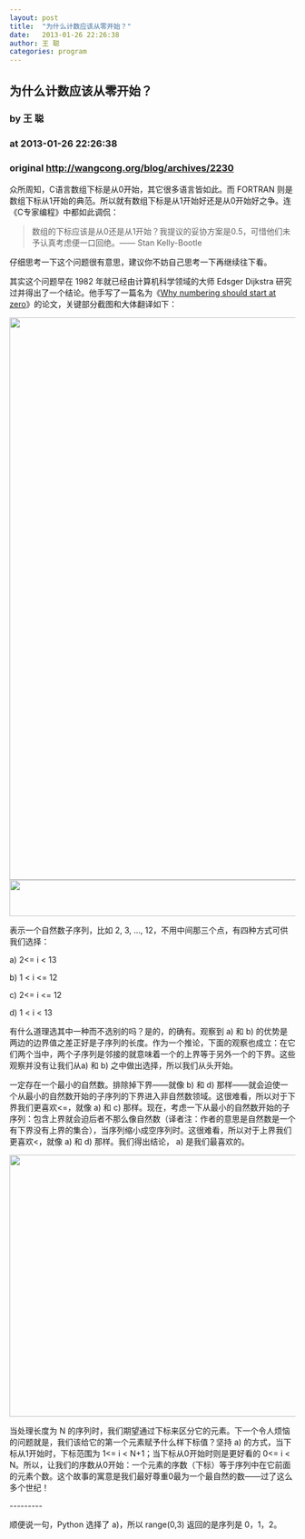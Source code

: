 ```yaml
---
layout: post
title:  "为什么计数应该从零开始？"
date:   2013-01-26 22:26:38
author: 王 聪
categories: program
---
```


## 为什么计数应该从零开始？
### by 王 聪
### at 2013-01-26 22:26:38
### original <http://wangcong.org/blog/archives/2230>

<p>众所周知，C语言数组下标是从0开始，其它很多语言皆如此。而 FORTRAN 则是数组下标从1开始的典范。所以就有数组下标是从1开始好还是从0开始好之争。连《C专家编程》中都如此调侃：</p>
<blockquote><p>数组的下标应该是从0还是从1开始？我提议的妥协方案是0.5，可惜他们未予认真考虑便一口回绝。—— Stan Kelly-Bootle</p></blockquote>
<p>仔细思考一下这个问题很有意思，建议你不妨自己思考一下再继续往下看。</p>
<p>其实这个问题早在 1982 年就已经由计算机科学领域的大师 Edsger Dijkstra 研究过并得出了一个结论。他手写了一篇名为《<a href="http://www.cs.utexas.edu/users/EWD/ewd08xx/EWD831.PDF">Why numbering should start at zero</a>》的论文，关键部分截图和大体翻译如下：</p>
<p style="text-align:center"><a href="http://wangcong.org/blog/wp-content/uploads/2013/02/ewd831-0.png"><img src="http://wangcong.org/blog/wp-content/uploads/2013/02/main-qimg-23c584f2f329d840018741971e3ef108.png" alt="" width="594" height="990"></a><a href="http://wangcong.org/blog/wp-content/uploads/2013/01/ewd-1.png"><img src="http://wangcong.org/blog/wp-content/uploads/2013/01/main-qimg-8d64e51e3ba59e13032d6a360592be1d.png" alt="" width="590" height="64"></a></p>
<p>表示一个自然数子序列，比如 2, 3, ..., 12，不用中间那三个点，有四种方式可供我们选择：</p>
<p>a) 2&lt;= i &lt; 13</p>
<p>b) 1 &lt; i &lt;= 12</p>
<p>c) 2&lt;= i &lt;= 12</p>
<p>d) 1 &lt; i &lt; 13</p>
<p>有什么道理选其中一种而不选别的吗？是的，的确有。观察到 a) 和 b) 的优势是两边的边界值之差正好是子序列的长度。作为一个推论，下面的观察也成立：在它们两个当中，两个子序列是邻接的就意味着一个的上界等于另外一个的下界。这些观察并没有让我们从a) 和 b) 之中做出选择，所以我们从头开始。</p>
<p>一定存在一个最小的自然数。排除掉下界——就像 b) 和 d) 那样——就会迫使一个从最小的自然数开始的子序列的下界进入非自然数领域。这很难看，所以对于下界我们更喜欢&lt;=，就像 a) 和 c) 那样。现在，考虑一下从最小的自然数开始的子序列：包含上界就会迫后者不那么像自然数（译者注：作者的意思是自然数是一个有下界没有上界的集合），当序列缩小成空序列时。这很难看，所以对于上界我们更喜欢&lt;，就像 a) 和 d) 那样。我们得出结论， a) 是我们最喜欢的。</p>
<p style="text-align:center"><a href="http://wangcong.org/blog/wp-content/uploads/2013/01/ewd-2.png"><img src="http://wangcong.org/blog/wp-content/uploads/2013/01/Selection_022.png" alt="" width="584" height="461"></a></p>
<p>当处理长度为 N 的序列时，我们期望通过下标来区分它的元素。下一个令人烦恼的问题就是，我们该给它的第一个元素赋予什么样下标值？坚持 a) 的方式，当下标从1开始时，下标范围为 1&lt;= i &lt; N+1；当下标从0开始时则是更好看的 0&lt;= i &lt; N。所以，让我们的序数从0开始：一个元素的序数（下标）等于序列中在它前面的元素个数。这个故事的寓意是我们最好尊重0最为一个最自然的数——过了这么多个世纪！</p>
<p>---------</p>
<p>顺便说一句，Python 选择了 a)，所以 range(0,3) 返回的是序列是 0，1，2。</p>